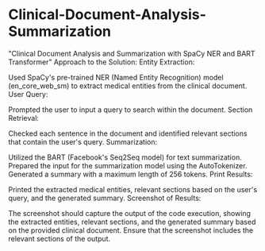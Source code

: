 # Clinical-Document-Analysis-Summarization
"Clinical Document Analysis and Summarization with SpaCy NER and BART Transformer"
Approach to the Solution:
Entity Extraction:

Used SpaCy's pre-trained NER (Named Entity Recognition) model (en_core_web_sm) to extract medical entities from the clinical document.
User Query:

Prompted the user to input a query to search within the document.
Section Retrieval:

Checked each sentence in the document and identified relevant sections that contain the user's query.
Summarization:

Utilized the BART (Facebook's Seq2Seq model) for text summarization.
Prepared the input for the summarization model using the AutoTokenizer.
Generated a summary with a maximum length of 256 tokens.
Print Results:

Printed the extracted medical entities, relevant sections based on the user's query, and the generated summary.
Screenshot of Results:


The screenshot should capture the output of the code execution, showing the extracted entities, relevant sections, and the generated summary based on the provided clinical document. Ensure that the screenshot includes the relevant sections of the output.
